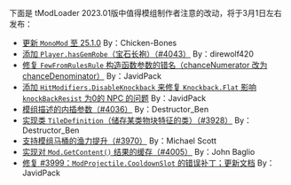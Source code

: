 <!--
The following Changes are Flagged As Noteworthy To Modders from 2024.1, releasing around March 1st: 
‼️ [Update MonoMod to 25.1.0](<https://github.com/tModLoader/tModLoader/commit/a1a8d56e7c8225696678f18433644d6efb5c2308>) By: Chicken-Bones
‼️ [Add Player.hasGemRobe (#4043)](<https://github.com/tModLoader/tModLoader/commit/945c281e19839e3b0edb7d3dba25390b989aa4d1>) By: direwolf420
‼️ [Fix FewFromRulesRule ctor typo (chanceDenominator)](<https://github.com/tModLoader/tModLoader/commit/39aadde92895e235dd00a9b22848ae6334727ac1>) By: JavidPack
‼️ [HitModifiers.DisableKnockback to fix Flat modifier applying to knockBackResist==0 NPC](<https://github.com/tModLoader/tModLoader/commit/03a47b82c764e73243aa809f0d033f4dfbaaa793>) By: JavidPack
‼️ [Description Parameter Interpolation (#4036)](<https://github.com/tModLoader/tModLoader/commit/7cf5fbde5c5ce29d500d36fec9910b09a9c1788e>) By: Destructor_Ben
‼️ [TileDefinition class implemented (#3928)](<https://github.com/tModLoader/tModLoader/commit/d1609a74f62d2e1221110121097d435919428c5a>) By: Destructor_Ben
‼️ [Toilet Fishing (#3970)](<https://github.com/tModLoader/tModLoader/commit/2d72c19d51f555ab63896a9901aac92c38d7553b>) By: Michael Scott
‼️ [Implement Caching for Mod.GetContent() Results (#4005)](<https://github.com/tModLoader/tModLoader/commit/0191c75de1587f1a0aba2183413cd781940db4f8>) By: John Baglio
‼️ [Fix #3999 (bad patch for ModProjectile.CooldownSlot) and update docs.](<https://github.com/tModLoader/tModLoader/commit/b5b14d5adc1ec356df07bbbb6baca30c47d304ca>) By: JavidPack
-->

下面是 tModLoader 2023.01版中值得模组制作者注意的改动，将于3月1日左右发布：
- [更新 `MonoMod` 至 25.1.0](<https://github.com/tModLoader/tModLoader/commit/a1a8d56e7c8225696678f18433644d6efb5c2308>) By：Chicken-Bones
- [添加 `Player.hasGemRobe`（宝石长袍）（#4043）](<https://github.com/tModLoader/tModLoader/commit/945c281e19839e3b0edb7d3dba25390b989aa4d1>) By：direwolf420
- [修复 `FewFromRulesRule` 构造函数参数的错名（chanceNumerator 改为 chanceDenominator）](<https://github.com/tModLoader/tModLoader/commit/39aadde92895e235dd00a9b22848ae6334727ac1>) By：JavidPack
- [添加 `HitModifiers.DisableKnockback` 来修复 `Knockback.Flat` 影响 `knockBackResist` 为0的 NPC 的问题](<https://github.com/tModLoader/tModLoader/commit/03a47b82c764e73243aa809f0d033f4dfbaaa793>) By：JavidPack
- [模组描述的内插参数（#4036）](<https://github.com/tModLoader/tModLoader/commit/7cf5fbde5c5ce29d500d36fec9910b09a9c1788e>) By：Destructor_Ben
- [实现类 `TileDefinition`（储存某类物块特征的类）（#3928）](<https://github.com/tModLoader/tModLoader/commit/d1609a74f62d2e1221110121097d435919428c5a>) By：Destructor_Ben
- [支持模组马桶的渔力提升（#3970）](<https://github.com/tModLoader/tModLoader/commit/2d72c19d51f555ab63896a9901aac92c38d7553b>) By：Michael Scott
- [实现对 `Mod.GetContent()` 结果的缓存（#4005）](<https://github.com/tModLoader/tModLoader/commit/0191c75de1587f1a0aba2183413cd781940db4f8>) By：John Baglio
- [修复 #3999：`ModProjectile.CooldownSlot` 的错误补丁；更新文档](<https://github.com/tModLoader/tModLoader/commit/b5b14d5adc1ec356df07bbbb6baca30c47d304ca>) By：JavidPack

<!--
下面是 tModLoader 2023.01版中值得模组制作者注意的改动，将于3月1日左右发布：
- 更新 MonoMod 至 25.1.0（https://github.com/tModLoader/tModLoader/commit/a1a8d56e7c8225696678f18433644d6efb5c2308）By：Chicken-Bones
- 添加 Player.hasGemRobe（宝石长袍）（#4043）（https://github.com/tModLoader/tModLoader/commit/945c281e19839e3b0edb7d3dba25390b989aa4d1）By：direwolf420
- 修复 FewFromRulesRule 构造函数参数的错名（chanceNumerator 改为 chanceDenominator）（https://github.com/tModLoader/tModLoader/commit/39aadde92895e235dd00a9b22848ae6334727ac1）By：JavidPack
- 添加 HitModifiers.DisableKnockback 来修复 Knockback.Flat 影响 knockBackResist 为0的 NPC 的问题（https://github.com/tModLoader/tModLoader/commit/03a47b82c764e73243aa809f0d033f4dfbaaa793）By：JavidPack
- 模组描述的内插参数（#4036）（https://github.com/tModLoader/tModLoader/commit/7cf5fbde5c5ce29d500d36fec9910b09a9c1788e）By：Destructor_Ben
- 实现类 TileDefinition（储存某类物块特征的类）（#3928）（https://github.com/tModLoader/tModLoader/commit/d1609a74f62d2e1221110121097d435919428c5a）By：Destructor_Ben
- 支持模组马桶的渔力提升（#3970）（https://github.com/tModLoader/tModLoader/commit/2d72c19d51f555ab63896a9901aac92c38d7553b）By：Michael Scott
- 实现对 Mod.GetContent() 结果的缓存（#4005）（https://github.com/tModLoader/tModLoader/commit/0191c75de1587f1a0aba2183413cd781940db4f8）By：John Baglio
- 修复 #3999：ModProjectile.CooldownSlot 的错误补丁；更新文档（https://github.com/tModLoader/tModLoader/commit/b5b14d5adc1ec356df07bbbb6baca30c47d304ca）By：JavidPack
-->
